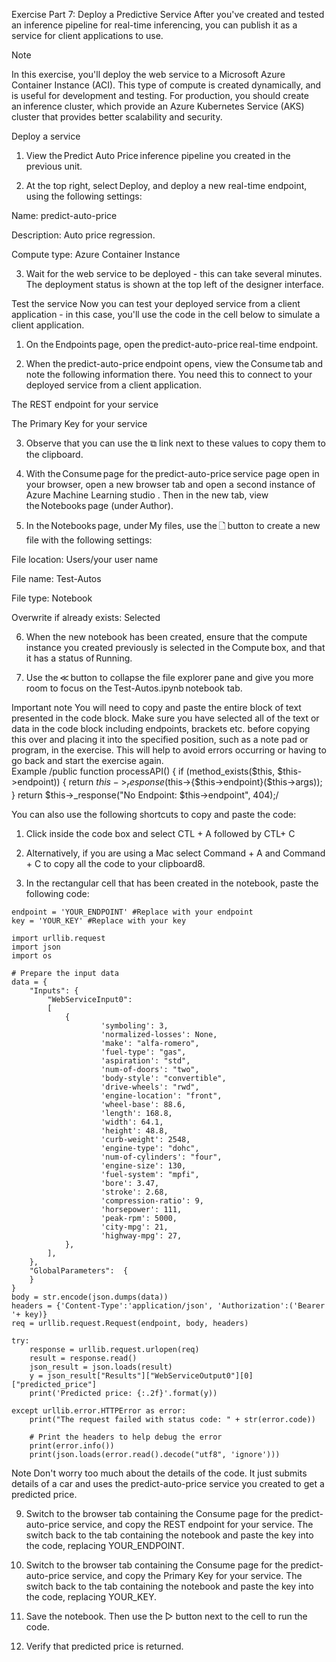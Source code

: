 Exercise Part 7: Deploy a Predictive Service
After you've created and tested an inference pipeline for real-time inferencing, you can publish it as a service for client applications to use. 

Note 

In this exercise, you'll deploy the web service to a Microsoft Azure Container Instance (ACI). This type of compute is created dynamically, and is useful for development and testing. For production, you should create an inference cluster, which provide an Azure Kubernetes Service (AKS) cluster that provides better scalability and security. 

Deploy a service 
1. View the Predict Auto Price inference pipeline you created in the previous unit. 

2. At the top right, select Deploy, and deploy a new real-time endpoint, using the following settings: 

Name: predict-auto-price 

Description: Auto price regression. 

Compute type: Azure Container Instance 

3. Wait for the web service to be deployed - this can take several minutes. The deployment status is shown at the top left of the designer interface. 

Test the service 
Now you can test your deployed service from a client application - in this case, you'll use the code in the cell below to simulate a client application. 

1. On the Endpoints page, open the predict-auto-price real-time endpoint. 

2. When the predict-auto-price endpoint opens, view the Consume tab and note the following information there. You need this to connect to your deployed service from a client application. 

The REST endpoint for your service 

The Primary Key for your service 

3. Observe that you can use the ⧉ link next to these values to copy them to the clipboard. 

4. With the Consume page for the predict-auto-price service page open in your browser, open a new browser tab and open a second instance of 
Azure Machine Learning studio
. Then in the new tab, view the Notebooks page (under Author). 

5. In the Notebooks page, under My files, use the 🗋 button to create a new file with the following settings: 

File location: Users/your user name 

File name: Test-Autos 

File type: Notebook 

Overwrite if already exists: Selected 

6. When the new notebook has been created, ensure that the compute instance you created previously is selected in the Compute box, and that it has a status of Running. 

7. Use the ≪ button to collapse the file explorer pane and give you more room to focus on the Test-Autos.ipynb notebook tab. 

Important note
You will need to copy and paste the entire block of text presented in the code block.  Make sure you have selected all of the text or data in the code block including endpoints, brackets etc. before copying this over and placing it into the specified position, such as a note pad or program, in the exercise. This will help to avoid errors occurring or having to go back and start the exercise again.  
Example /public function processAPI() {    if (method_exists($this, $this->endpoint)) {        return $this->_response($this->{$this->endpoint}($this->args));    }    return $this->_response("No Endpoint: $this->endpoint", 404);/ 

You can also use the following shortcuts to copy and paste the code: 
1. Click inside the code box and select CTL + A followed by CTL+ C 
2. Alternatively, if you are using a Mac select Command + A and
Command + C to copy all the code to your clipboard8. 


8. In the rectangular cell that has been created in the notebook, paste the following code:

```
endpoint = 'YOUR_ENDPOINT' #Replace with your endpoint
key = 'YOUR_KEY' #Replace with your key

import urllib.request
import json
import os

# Prepare the input data
data = {
    "Inputs": {
        "WebServiceInput0":
        [
            {
                    'symboling': 3,
                    'normalized-losses': None,
                    'make': "alfa-romero",
                    'fuel-type': "gas",
                    'aspiration': "std",
                    'num-of-doors': "two",
                    'body-style': "convertible",
                    'drive-wheels': "rwd",
                    'engine-location': "front",
                    'wheel-base': 88.6,
                    'length': 168.8,
                    'width': 64.1,
                    'height': 48.8,
                    'curb-weight': 2548,
                    'engine-type': "dohc",
                    'num-of-cylinders': "four",
                    'engine-size': 130,
                    'fuel-system': "mpfi",
                    'bore': 3.47,
                    'stroke': 2.68,
                    'compression-ratio': 9,
                    'horsepower': 111,
                    'peak-rpm': 5000,
                    'city-mpg': 21,
                    'highway-mpg': 27,
            },
        ],
    },
    "GlobalParameters":  {
    }
}
body = str.encode(json.dumps(data))
headers = {'Content-Type':'application/json', 'Authorization':('Bearer '+ key)}
req = urllib.request.Request(endpoint, body, headers)

try:
    response = urllib.request.urlopen(req)
    result = response.read()
    json_result = json.loads(result)
    y = json_result["Results"]["WebServiceOutput0"][0]["predicted_price"]
    print('Predicted price: {:.2f}'.format(y))

except urllib.error.HTTPError as error:
    print("The request failed with status code: " + str(error.code))

    # Print the headers to help debug the error
    print(error.info())
    print(json.loads(error.read().decode("utf8", 'ignore')))
```


Note
Don't worry too much about the details of the code. It just submits details of a car and uses the predict-auto-price service you created to get a predicted price.

9. Switch to the browser tab containing the Consume page for the predict-auto-price service, and copy the REST endpoint for your service. The switch back to the tab containing the notebook and paste the key into the code, replacing YOUR_ENDPOINT.

10. Switch to the browser tab containing the Consume page for the predict-auto-price service, and copy the Primary Key for your service. The switch back to the tab containing the notebook and paste the key into the code, replacing YOUR_KEY.

11. Save the notebook. Then use the ▷ button next to the cell to run the code.

12. Verify that predicted price is returned.
